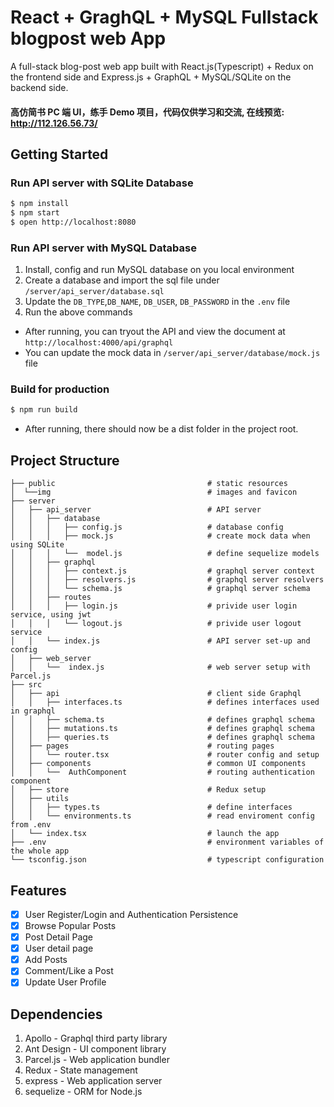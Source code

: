 # React + GraghQL + MySQL Fullstack blogpost web App

A full-stack blog-post web app built with React.js(Typescript) + Redux on the frontend side and Express.js + GraphQL + MySQL/SQLite on the backend side.

#### 高仿简书 PC 端 UI，练手 Demo 项目，代码仅供学习和交流, 在线预览: http://112.126.56.73/

## Getting Started

### Run API server with SQLite Database

```bash
$ npm install
$ npm start
$ open http://localhost:8080
```

### Run API server with MySQL Database

1. Install, config and run MySQL database on you local environment
2. Create a database and import the sql file under `/server/api_server/database.sql`
3. Update the `DB_TYPE`,`DB_NAME`, `DB_USER`, `DB_PASSWORD` in the `.env` file
4. Run the above commands

- After running, you can tryout the API and view the document at `http://localhost:4000/api/graphql`
- You can update the mock data in `/server/api_server/database/mock.js` file

### Build for production

```bash
$ npm run build
```

- After running, there should now be a dist folder in the project root.

## Project Structure

```
├── public                                  # static resources
│  └──img                                   # images and favicon
├── server
│   ├── api_server                          # API server
│   │   ├── database
│   │   │   ├── config.js                   # database config
│   │   │   ├── mock.js                     # create mock data when using SQLite
│   │   │   └──  model.js                   # define sequelize models
│   │   ├── graphql
│   │   │   ├── context.js                  # graphql server context
│   │   │   ├── resolvers.js                # graphql server resolvers
│   │   │   └── schema.js                   # graphql server schema
│   │   ├── routes
│   │   │   ├── login.js                    # privide user login service, using jwt
│   │   │   └── logout.js                   # privide user logout service
│   │   └── index.js                        # API server set-up and config
│   ├── web_server
│   │   └──  index.js                       # web server setup with Parcel.js
├── src
│   ├── api                                 # client side Graphql
│   │   ├── interfaces.ts                   # defines interfaces used in graphql
│   │   ├── schema.ts                       # defines graphql schema
│   │   ├── mutations.ts                    # defines graphql schema
│   │   ├── queries.ts                      # defines graphql schema
│   ├── pages                               # routing pages
│   │   └── router.tsx                      # router config and setup
│   ├── components                          # common UI components
│   │   └──  AuthComponent                  # routing authentication component
│   ├── store                               # Redux setup
│   ├── utils
│   │   ├── types.ts                        # define interfaces
│   │   └── environments.ts                 # read enviroment config from .env
│   └── index.tsx                           # launch the app
├── .env                                    # environment variables of the whole app
└── tsconfig.json                           # typescript configuration
```

## Features

- [x] User Register/Login and Authentication Persistence
- [x] Browse Popular Posts
- [x] Post Detail Page
- [x] User detail page
- [x] Add Posts
- [x] Comment/Like a Post
- [x] Update User Profile

## Dependencies

1. Apollo - Graphql third party library
2. Ant Design - UI component library
3. Parcel.js - Web application bundler
4. Redux - State management
5. express - Web application server
6. sequelize - ORM for Node.js
